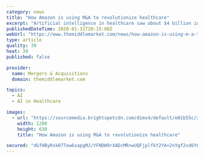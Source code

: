 ```yaml
---
category: news
title: "How Amazon is using M&A to revolutionize healthcare"
excerpt: "Artificial intelligence in healthcare saw about $4 billion in funding across 367 deals in 2019, according to data and research firm CB Insights. Shortly after Amazon announced its purchase of Health Navigator, the company launched Transcribe Medical, a medical transcription service that captures conversations between doctors and patients and ..."
publishedDateTime: 2020-01-31T20:15:00Z
webUrl: "https://www.themiddlemarket.com/news/how-amazon-is-using-m-a-to-revolutionize-healthcare"
type: article
quality: 39
heat: 39
published: false

provider:
  name: Mergers & Acquisitions
  domain: themiddlemarket.com

topics:
  - AI
  - AI in Healthcare

images:
  - url: "https://sourcemedia.brightspotcdn.com/dims4/default/e01b55c/2147483647/strip/true/crop/4500x2363+0+318/resize/1200x630!/quality/90/?url=https%3A%2F%2Fsourcemedia.brightspotcdn.com%2F95%2Fce%2F9c51c21b402cbf18dd9adeafdc91%2Fbuysidepillpack.jpg"
    width: 1200
    height: 630
    title: "How Amazon is using M&A to revolutionize healthcare"

secured: "dGfHByRsk07Tew6xapgMJ/YFNDW9rXADcMR+wUQFjplfkY2YA+2nYgf2vd6YQdCNtG3Myefnah0kl8kSbrynQhk2hZQzBBbvTqfhrUiU5JKmNjNfWDLbOMAwCDvzRFUABnvuoKmYFyigocGcyE+Dtq/m+WSGGfQllPow3YzWuC8QshJkRJUkOJb3e7Q3qSgjsWEAXvCR1+QJ72NT3XDHRY9mwUrZz3+HXy/pja7INsJ53XKkIaA7f5wc9Jk1601izMz9crlXiTWW7WtnNFtpqk9zJWz+CpLWmMXC2Ycn/Lrf/euYRF6f2LLUjO4nZhYk;j5zwEs1/lsWelp0Tra9rhg=="
---
```


